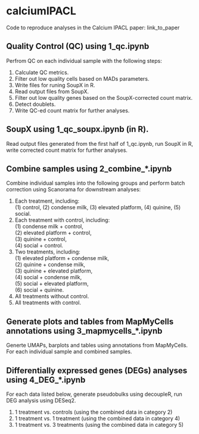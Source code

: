 # calciumIPACL
Code to reproduce analyses in the Calcium IPACL paper: link_to_paper

## Quality Control (QC) using 1_qc.ipynb

Perfrom QC on each individual sample with the following steps:
1. Calculate QC metrics.
2. Filter out low quality cells based on MADs parameters.
3. Write files for runing SoupX in R.
4. Read output files from SoupX.
5. Filter out low quality genes based on the SoupX-corrected count matrix.
6. Detect doublets.
7. Write QC-ed count matrix for further analyses.


## SoupX using 1_qc_soupx.ipynb (in R).

Read output files generated from the first half of 1_qc.ipynb, run SoupX in R, write corrected count matrix for further analyses.


## Combine samples using 2_combine_*.ipynb
Combine individual samples into the following groups and perform batch correction using Scanorama for downstream analyses:
1. Each treatment, including:<br>
   (1) control, (2) condense milk, (3) elevated platform, (4) quinine, (5) social.
2. Each treatment with control, including:<br>
   (1) condense milk + control,<br>
   (2) elevated platform + control,<br>
   (3) quinine + control,<br>
   (4) social + control.
4. Two treatments, including:<br>
   (1) elevated platform + condense milk,<br>
   (2) quinine + condense milk,<br>
   (3) quinine + elevated platform,<br>
   (4) social + condense milk,<br>
   (5) social + elevated platform,<br>
   (6) social + quinine.
5. All treatments without control.
6. All treatments with control.


## Generate plots and tables from MapMyCells annotations using 3_mapmycells_*.ipynb
Generte UMAPs, barplots and tables using annotations from MapMyCells. For each individual sample and combined samples. 


## Differentially expressed genes (DEGs) analyses using 4_DEG_*.ipynb
For each data listed below, generate pseudobulks using decoupleR, run DEG analysis using DESeq2.
1. 1 treatment vs. controls (using the combined data in category 2)
2. 1 treatment vs. 1 treatment (using the combined data in category 4)
3. 1 treatment vs. 3 treatments (using the combined data in category 5)






